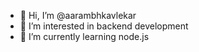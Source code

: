 - 👋 Hi, I’m @aarambhkavlekar
- 👀 I’m interested in backend development
- 🌱 I’m currently learning node.js
<!---
aarambhkavlekar/aarambhkavlekar is a ✨ special ✨ repository because its `README.md` (this file) appears on your GitHub profile.
You can click the Preview link to take a look at your changes.
--->
